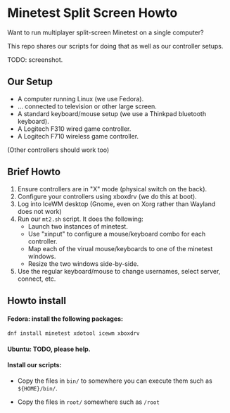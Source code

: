 Minetest Split Screen Howto
===========================

Want to run multiplayer split-screen Minetest on a single computer?

This repo shares our scripts for doing that as well as our controller setups.

TODO: screenshot.


Our Setup
---------

  * A computer running Linux (we use Fedora).
  * ... connected to television or other large screen.
  * A standard keyboard/mouse setup (we use a Thinkpad bluetooth keyboard).
  * A Logitech F310 wired game controller.
  * A Logitech F710 wireless game controller.

(Other controllers should work too)


Brief Howto
-----------

1.  Ensure controllers are in "X" mode (physical switch on the back).
2.  Configure your controllers using xboxdrv (we do this at boot).
3.  Log into IceWM desktop (Gnome, even on Xorg rather than Wayland does not work)
4.  Run our `mt2.sh` script.  It does the following:
      * Launch two instances of minetest.
      * Use "xinput" to configure a mouse/keyboard combo for each controller.
      * Map each of the virual mouse/keyboards to one of the minetest windows.
      * Resize the two windows side-by-side.
5.  Use the regular keyboard/mouse to change usernames, select server, connect, etc.


Howto install
-------------

#### Fedora: install the following packages:

`dnf install minetest xdotool icewm xboxdrv`

#### Ubuntu: TODO, please help.

#### Install our scripts:

  * Copy the files in `bin/` to somewhere you can execute them such as `${HOME}/bin/`.

  * Copy the files in `root/` somewhere such as `/root`

